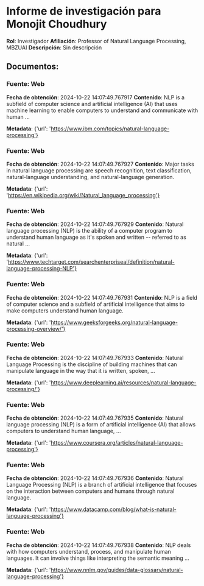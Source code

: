 # Informe de investigación para Monojit Choudhury

**Rol**: Investigador
**Afiliación**: Professor of Natural Language Processing, MBZUAI
**Descripción**: Sin descripción

## Documentos:

### Fuente: Web
**Fecha de obtención**: 2024-10-22 14:07:49.767917
**Contenido**:
NLP is a subfield of computer science and artificial intelligence (AI) that uses machine learning to enable computers to understand and communicate with human ...

**Metadata**: {'url': 'https://www.ibm.com/topics/natural-language-processing'}

### Fuente: Web
**Fecha de obtención**: 2024-10-22 14:07:49.767927
**Contenido**:
Major tasks in natural language processing are speech recognition, text classification, natural-language understanding, and natural-language generation.

**Metadata**: {'url': 'https://en.wikipedia.org/wiki/Natural_language_processing'}

### Fuente: Web
**Fecha de obtención**: 2024-10-22 14:07:49.767929
**Contenido**:
Natural language processing (NLP) is the ability of a computer program to understand human language as it's spoken and written -- referred to as natural ...

**Metadata**: {'url': 'https://www.techtarget.com/searchenterpriseai/definition/natural-language-processing-NLP'}

### Fuente: Web
**Fecha de obtención**: 2024-10-22 14:07:49.767931
**Contenido**:
NLP is a field of computer science and a subfield of artificial intelligence that aims to make computers understand human language.

**Metadata**: {'url': 'https://www.geeksforgeeks.org/natural-language-processing-overview/'}

### Fuente: Web
**Fecha de obtención**: 2024-10-22 14:07:49.767933
**Contenido**:
Natural Language Processing is the discipline of building machines that can manipulate language in the way that it is written, spoken, ...

**Metadata**: {'url': 'https://www.deeplearning.ai/resources/natural-language-processing/'}

### Fuente: Web
**Fecha de obtención**: 2024-10-22 14:07:49.767935
**Contenido**:
Natural language processing (NLP) is a form of artificial intelligence (AI) that allows computers to understand human language, ...

**Metadata**: {'url': 'https://www.coursera.org/articles/natural-language-processing'}

### Fuente: Web
**Fecha de obtención**: 2024-10-22 14:07:49.767936
**Contenido**:
Natural Language Processing (NLP) is a branch of artificial intelligence that focuses on the interaction between computers and humans through natural language.

**Metadata**: {'url': 'https://www.datacamp.com/blog/what-is-natural-language-processing'}

### Fuente: Web
**Fecha de obtención**: 2024-10-22 14:07:49.767938
**Contenido**:
NLP deals with how computers understand, process, and manipulate human languages. It can involve things like interpreting the semantic meaning ...

**Metadata**: {'url': 'https://www.nnlm.gov/guides/data-glossary/natural-language-processing'}

